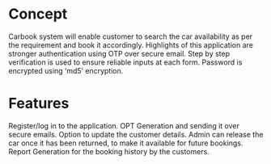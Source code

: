 # Concept

Carbook system will enable customer to search the car availability as per the requirement and book it accordingly. Highlights of this application are stronger authentication using OTP over secure email. Step by step verification is used to ensure reliable inputs at each form. Password is encrypted using ‘md5’ encryption.

# Features

Register/log in to the application.
OPT Generation and sending it over secure emails.
Option to update the customer details.
Admin can release the car once it has been returned, to make it available for future bookings.
Report Generation for the booking history by the customers.
